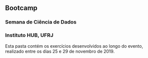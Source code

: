 ## Bootcamp
### Semana de Ciência de Dados
### Instituto HUB, UFRJ

Esta pasta contém os exercícios desenvolvidos ao longo do evento, realizado entre os dias 25 e 29 de novembro de 2019.
